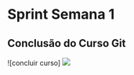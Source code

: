 # Sprint Semana 1
## Conclusão do Curso Git 
![concluir curso]
<img src = "https://imgur.com/a/1oe4DKf">